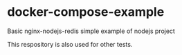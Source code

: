 # docker-compose-example
Basic nginx-nodejs-redis
simple example of nodejs project

This respository is also used for other tests.
